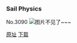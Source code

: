 ### Sail Physics
No.3090
![图片不见了~~~](https://imgs.xkcd.com/comics/sail_physics.png)

[原址](https://xkcd.com//3090) [下载](https://imgs.xkcd.com/comics/sail_physics.png)

